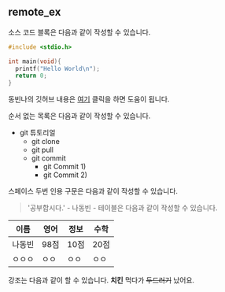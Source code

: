 ## remote_ex

소스 코드 블록은 다음과 같이 작성할 수 있습니다.

```c
#include <stdio.h>

int main(void){
  printf("Hello World\n");
  return 0;
}
```
동빈나의 깃허브 내용은 [여기](https://ndb796.tistory.com/190?category=1029186) 클릭을 하면 도움이 됩니다.

순서 없는 목록은 다음과 같이 작성할 수 있습니다.

* git 튜토리얼
  * git clone
  * git pull
  * git commit
    * git Commit 1)
    * git Commit 2)
    
 스페이스 두번
 인용 구문은 다음과 같이 작성할 수 있습니다.
 >'공부합시다.' - 나동빈 -
 테이블은 다음과 같이 작성할 수 있습니다.
 
 이름|영어|정보|수학|
 ---|---|---|---|
 나동빈|98점|10점|20점|
 ㅇㅇㅇ|ㅇㅇ|ㅇㅇ|ㅇㅇ|
 
 강조는 다음과 같이 할 수 있습니다.
 **치킨** 먹다가 ~~두드러기~~ 났어요.
